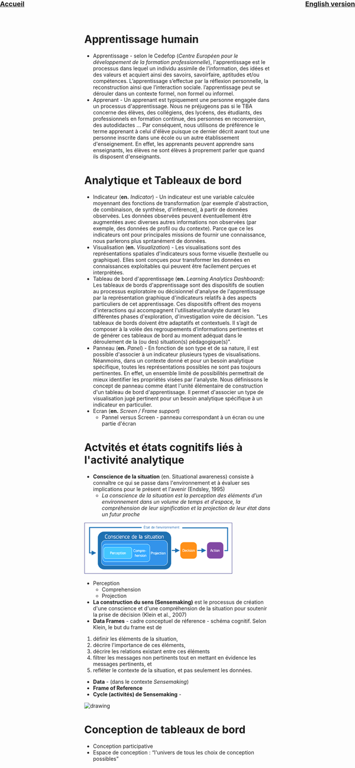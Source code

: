 <div style="position:absolute; left:0px; top: 0 ; font-size: large;">
<strong><a href='../'>Accueil</a></strong>
</div>
<div style="position:absolute; right:0px; top: 0 ; font-size: large;">
<strong><a href='../en/presentation/glossaire.html'>English version</a></strong>
</div>

# Apprentissage humain
* Apprentissage - selon le Cedefop (*Centre Européen pour le développement de la formation professionnelle*), l'apprentissage est le processus dans lequel un individu assimile de l’information, des idées et des valeurs et acquiert ainsi des savoirs, savoirfaire, aptitudes et/ou compétences. L’apprentissage s’effectue par la réflexion personnelle, la reconstruction ainsi que l’interaction sociale. l’apprentissage peut se dérouler dans un contexte formel, non formel ou informel.
* Apprenant - Un apprenant est typiquement une personne engagée dans un processus d'apprentissage. Nous ne préjugeons pas si le TBA concerne des élèves, des collégiens, des lycéens, des étudiants, des professionnels en formation continue, des personnes en reconversion, des autodidactes ... Par conséquent, nous utilisons de préférence le terme apprenant à celui d'élève puisque ce dernier décrit avant tout une personne inscrite dans une école ou un autre établissement d'enseignement. En effet, les apprenants peuvent apprendre sans enseignants, les élèves ne sont élèves à proprement parler que quand ils disposent d'enseignants.

# Analytique et Tableaux de bord
* Indicateur (**en.** *Indicator*) - Un indicateur est une variable calculée moyennant des fonctions de transformation (par exemple d'abstraction, de combinaison, de synthèse, d'inférence), à partir de données observées. Les données observées peuvent éventuellement être augmentées avec diverses autres informations non observées (par exemple, des données de profil ou du contexte). Parce que ce les indicateurs ont pour principales missions de fournir une connaissance, nous parlerons plus spntanément de données.
* Visualisation (**en.** *Visualization*) - Les visualisations sont des représentations spatiales d'indicateurs sous forme visuelle (textuelle ou graphique). Elles sont conçues pour transformer les données en connaissances exploitables qui peuvent être facilement perçues et interprétées.
* Tableau de bord d'apprentissage (**en.** *Learning Analytics Dashboard*): Les tableaux de bords d'apprentissage sont des dispositifs de soutien au processus exploratoire ou décisionnel d'analyse de l'apprentissage par la représentation graphique d'indicateurs relatifs à des aspects particuliers de cet apprentissage. Ces dispositifs offrent des moyens d'interactions qui accompagnent l'utilisateur/analyste durant les différentes phases d'exploration, d'investigation voire de décision. "Les tableaux de bords doivent être adaptatifs et contextuels. Il s’agit de composer à la volée des regroupements d’informations pertinentes et de générer ces tableaux de bord au moment adéquat dans le déroulement de la (ou des) situation(s) pédagogique(s)".
* Panneau (**en.** *Panel*) - En fonction de son type et de sa nature, il est possible d'associer à un indicateur plusieurs types de visualisations. Néanmoins, dans un contexte donné et pour un besoin analytique spécifique, toutes les représentations possibles ne sont pas toujours pertinentes. En effet, un ensemble limité de possibilités permettrait de mieux identifier les propriétés visées par l'analyste. Nous définissons le concept de panneau comme étant l'unité élémentaire de construction d'un tableau de bord d'apprentissage. Il permet d'associer un type de visualisation jugé pertinent pour un besoin analytique spécifique à un indicateur en particulier. 
* Ecran (**en.** *Screen / Frame support*) 
   * Pannel versus Screen - panneau correspondant à un écran ou une partie d'écran

# Actvités et états cognitifs liés à l'activité analytique
* **Conscience de la situation** (en. Situational awareness) consiste à connaître ce qui se passe dans l'environnement et à évaluer ses implications pour le présent et l'avenir (Endsley, 1995)
  * *La conscience de la situation est la perception des éléments d’un environnement dans un volume de temps et d’espace, la compréhension de leur signification et la projection de leur état dans un futur proche*
  
<img src="../figs/sa_fr.png" alt="drawing" width="400"/>

  * Perception
     * Comprehension
     * Projection
* **La construction du sens (Sensemaking)** est le processus de création d'une conscience et d'une compréhension de la situation pour soutenir la prise de décision (Klein et al., 2007)
* **Data Frames** - cadre conceptuel de réference - schéma cognitif. Selon Klein, le but du frame est de 
1. définir les éléments de la situation, 
2. décrire l'importance de ces éléments, 
3. décrire les relations existant entre ces éléments
4. filtrer les messages non pertinents tout en mettant en évidence les messages pertinents, et 
5. refléter le contexte de la situation, et pas seulement les données. 
* **Data** - (dans le contexte *Sensemaking*) 
* **Frame of Reference** 
* **Cycle (activités) de Sensemaking** - 
<img src="https://user-images.githubusercontent.com/1502610/128508670-99884909-5eee-40b5-b930-569b5a22413f.png" alt="drawing" width="400"/>



# Conception de tableaux de bord
* Conception participative
* Espace de conception : “l'univers de tous les choix de conception possibles”

